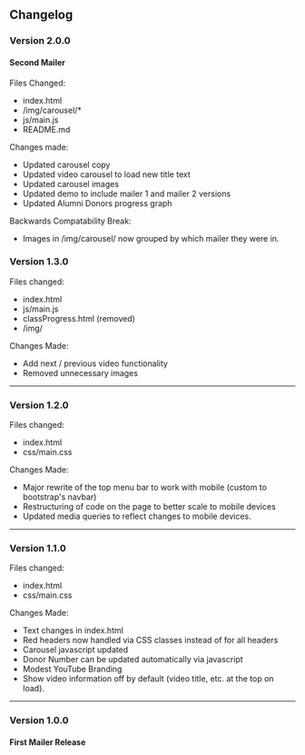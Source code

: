 ## Changelog

### Version 2.0.0
#### Second Mailer
Files Changed:
* index.html
* /img/carousel/*
* js/main.js
* README.md

Changes made:
* Updated carousel copy
* Updated video carousel to load new title text
* Updated carousel images
* Updated demo to include mailer 1 and mailer 2 versions
* Updated Alumni Donors progress graph

Backwards Compatability Break:
* Images in /img/carousel/ now grouped by which mailer they were in.

### Version 1.3.0

Files changed:
* index.html
* js/main.js
* classProgress.html (removed)
* /img/

Changes Made:
* Add next / previous video functionality
* Removed unnecessary images

<hr />

### Version 1.2.0

Files changed:
* index.html
* css/main.css

Changes Made:
* Major rewrite of the top menu bar to work with mobile (custom to bootstrap's navbar)
* Restructuring of code on the page to better scale to mobile devices
* Updated media queries to reflect changes to mobile devices.

<hr />

### Version 1.1.0

Files changed:
* index.html
* css/main.css

Changes Made:
* Text changes in index.html
* Red headers now handled via CSS classes instead of for all headers
* Carousel javascript updated
* Donor Number can be updated automatically via javascript
* Modest YouTube Branding
* Show video information off by default (video title, etc. at the top on load).

<hr />

### Version 1.0.0
#### First Mailer Release